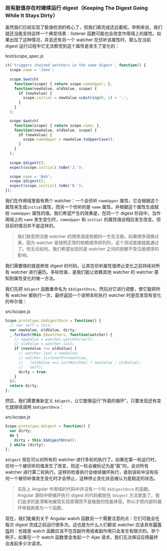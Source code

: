 ### 尚有脏值存在时继续运行 digest（Keeping The Digest Going While It Stays Dirty）

虽然我们已经实现了脏值检测的核心了，但我们离完成还远着呢。举例来说，我们就还没能支持这样一个典型场景：listener 函数可能也会改变作用域上的属性。如果出现了这种情况，并且还有另一个 watcher 在侦听该属性时，那么在当前 digest 运行过程中它无法察觉到这个属性是发生了变化的：

_test/scope_spec.js_

```js
it('triggers chained watchers in the same digest', function() {
  scope.name = 'Jane';
  
  scope.$watch(
    function(scope) { return scope.nameUpper; },
    function(newValue, oldValue, scope) {
      if (newValue) {
        scope.initial = newValue.substring(0, 1) + '.';
      }
    }
  );

  scope.$watch(
    function(scope) { return scope.name; },
    function(newValue, oldValue, scope) {
      if (newValue) {
        scope.nameUpper = newValue.toUpperCase();
      }
    }
  );
  
  scope.$digest();
  expect(scope.initial).toBe('J.');

  scope.name = 'Bob';
  scope.$digest();
  expect(scope.initial).toBe('B.');
});
```

我们在作用域里面有两个 watcher：一个会侦听 `nameUpper` 属性，它会根据这个属性来生成`initial`属性，而另一个侦听的是 `name` 属性，并根据这个属性生成赋给 `nameUpper` 属性的值。我们希望产生的效果是，在同一个 digest 阶段中，当作用域上的 `name` 发生变化时，`nameUpper` 和 `initial` 的属性值会相应发生改变。但目前的情况并不是这样的。

> 我们故意把注册 watcher 的顺序调成依赖的一方先注册。如果顺序调换过来，因为 watcher 是按照正常的依赖顺序排列的，这个测试直接就能通过了。但无论如何，我们希望出现的是 watcher 之间的依赖不受注册顺序的影响。

我们需要做的就是修改 digest 的代码，让其在侦听属性值停止变化之前持续对所有 watcher 进行遍历。多轮检查，是我们能让依赖其他 watcher 的 watcher 感知到属性变化的唯一方法。

我们先把 `$digest` 函数重命名为 `$$digestOnce`，然后对它进行调整，使它能把所有 watcher 都执行一次，最终返回一个说明本轮执行 watcher 时是否发现有变化的布尔值：

_src/scope.js_

```js
Scope.prototype.$$digestOnce = function() {
  // var self = this;
  var newValue, oldValue, dirty;
  _.forEach(this.$$watchers, function(watcher) {
    // newValue = watcher.watchFn(self);
    // oldValue = watcher.last;
    if (newValue !== oldValue) {
      // watcher.last = newValue;
      // watcher.listenerFn(newValue,
      //   (oldValue === initWatchVal ? newValue : oldValue),
      //   self);
      dirty = true;
    }
  });
  return dirty;
};
```

然后，我们需要重新定义 `$digest`，让它能够运行“外面的循环”，只要发现还有变化就继续调用 `$$digestOnce`：

_src/scope.js_

```js
Scope.prototype.$digest = function() {
  var dirty;
  do {
    dirty = this.$$digestOnce();
  } while (dirty);
};
```

`$digest` 现在可以对所有的 watcher 进行多轮的执行了。如果在第一轮运行时，任何一个被侦听的值发生了改变，则这一轮会被标记为是“脏”的，会对所有 watcher 进行第二轮执行。这样的检查执行会继续循环执行，直到该轮中没有任何一个被侦听值发生变化时才会停止，这种停止变化状态被认为是稳定的状态。

> 实际上 Angular 作用域的代码中并没有一个叫 `$$digestOnce` 的函数。Angular 源码中把循环执行 digest 的代码都放在 `$digest` 方法里面了。我们追求的是清晰地展现实现原理而不是极致的性能体现，所以才把内部的循环单独剥离为一个函数。

现在，我们能看到关于 Angular watch 函数另一个需要注意的点：它们可能会在每次 digest 完成之前运行很多次。这也是为什么人们都说 watcher 应该具有[幂等性](https://en.wikipedia.org/wiki/Idempotence)的：也就是 watch 函数应该不包含副作用或者副作用只会发生有限次的。举个例子，如果在一个 watch 函数里会发起一个 Ajax 请求，我们无法保证应用最终会发起多少次请求。

